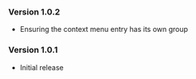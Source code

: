 ### Version 1.0.2
- Ensuring the context menu entry has its own group

### Version 1.0.1
- Initial release
